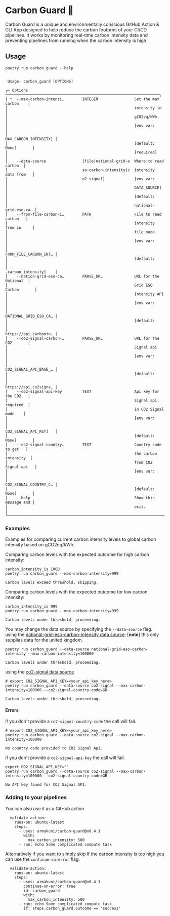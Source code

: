 # Carbon Guard 👮

Carbon Guard is a unique and environmentally conscious GitHub Action & CLI App
designed to help reduce the carbon footprint of your CI/CD pipelines. It
works by monitoring real-time carbon intensity data and preventing
pipelines from running when the carbon intensity is high.

## Usage

```shell,script(name="usage",expected_exit_code=0)
poetry run carbon_guard --help
```

``` ,verify(script_name="usage",stream=stdout)
                                                                                
 Usage: carbon_guard [OPTIONS]                                                  
                                                                                
╭─ Options ────────────────────────────────────────────────────────────────────╮
│ *  --max-carbon-intensi…        INTEGER                Set the max carbon    │
│                                                        intensity in          │
│                                                        gCO2eq/kWh.           │
│                                                        [env var:             │
│                                                        MAX_CARBON_INTENSITY] │
│                                                        [default: None]       │
│                                                        [required]            │
│    --data-source                [file|national-grid-e  Where to read carbon  │
│                                 so-carbon-intensity|c  intensity data from   │
│                                 o2-signal]             [env var:             │
│                                                        DATA_SOURCE]          │
│                                                        [default:             │
│                                                        national-grid-eso-ca… │
│    --from-file-carbon-i…        PATH                   File to read carbon   │
│                                                        intensity from in     │
│                                                        file mode             │
│                                                        [env var:             │
│                                                        FROM_FILE_CARBON_INT… │
│                                                        [default:             │
│                                                        .carbon_intensity]    │
│    --nation-grid-eso-ca…        PARSE_URL              URL for the National  │
│                                                        Grid ESO Carbon       │
│                                                        Intensity API         │
│                                                        [env var:             │
│                                                        NATIONAL_GRID_ESO_CA… │
│                                                        [default:             │
│                                                        https://api.carbonin… │
│    --co2-signal-carbon-…        PARSE_URL              URL for the CO2       │
│                                                        Signal api            │
│                                                        [env var:             │
│                                                        CO2_SIGNAL_API_BASE_… │
│                                                        [default:             │
│                                                        https://api.co2signa… │
│    --co2-signal-api-key         TEXT                   Api key for the CO2   │
│                                                        Signal api, required  │
│                                                        in CO2 Signal mode    │
│                                                        [env var:             │
│                                                        CO2_SIGNAL_API_KEY]   │
│                                                        [default: None]       │
│    --co2-signal-country…        TEXT                   Country code to get   │
│                                                        the carbon intensity  │
│                                                        from CO2 Signal api   │
│                                                        [env var:             │
│                                                        CO2_SIGNAL_COUNTRY_C… │
│                                                        [default: None]       │
│    --help                                              Show this message and │
│                                                        exit.                 │
╰──────────────────────────────────────────────────────────────────────────────╯

```

### Examples

Examples for comparing current carbon intensity levels to global carbon intensity
based on gCO2eq/kWh.

Comparing carbon levels with the expected outcome for high carbon intensity:

```shell,script(name="carbon_threshold_exceeded",  expected_exit_code=1)
carbon_intensity_is 1000
poetry run carbon_guard --max-carbon-intensity=999
```

``` ,verify(script_name="carbon_threshold_exceeded", stream=stdout)
Carbon levels exceed threshold, skipping.
```

Comparing carbon levels with the expected outcome for low carbon intensity:

```shell,script(name="carbon_threshold_ok",  expected_exit_code=0)
carbon_intensity_is 999
poetry run carbon_guard --max-carbon-intensity=999
```

``` ,verify(script_name="carbon_threshold_ok", stream=stdout)
Carbon levels under threshold, proceeding.
```

You may change the data source by specifying the `--data-source` flag.
using the [national-grid-eso-carbon-intensity data source](https://carbonintensity.org.uk/):
[**note**] this only supplies data for the united kingdom.

```shell,script(name="national_grid_eso_carbon_threshold_ok",  expected_exit_code=0)
poetry run carbon_guard --data-source national-grid-eso-carbon-intensity --max-carbon-intensity=100000
```

``` ,verify(script_name="national_grid_eso_carbon_threshold_ok", stream=stdout)
Carbon levels under threshold, proceeding.
```

using the [co2-signal data source](https://www.co2signal.com/)
```shell,script(name="co2-signal-carbon-threshold-ok",  expected_exit_code=0)
# export CO2_SIGNAL_API_KEY=<your_api_key_here>
poetry run carbon_guard --data-source co2-signal --max-carbon-intensity=100000 --co2-signal-country-code=GB
```

``` ,verify(script_name="co2-signal-carbon-threshold-ok", stream=stdout)
Carbon levels under threshold, proceeding.
```
#### Errors


if you don't provide a `co2-signal-country-code` the call will fail.
```shell,script(name="co2-signal-no-country-code-error",  expected_exit_code=1)
# export CO2_SIGNAL_API_KEY=<your_api_key_here>
poetry run carbon_guard --data-source co2-signal --max-carbon-intensity=100000
```

``` ,verify(script_name="co2-signal-no-country-code-error", stream=stdout)
No country code provided to CO2 Signal Api.
```

if you don't provide a `co2-signal-api-key` the call will fail.
```shell,script(name="co2-signal-no-api-key-error",  expected_exit_code=1)
export CO2_SIGNAL_API_KEY=""
poetry run carbon_guard --data-source co2-signal --max-carbon-intensity=100000 --co2-signal-country-code=GB
```

``` ,verify(script_name="co2-signal-no-api-key-error", stream=stdout)
No API key found for CO2 Signal API.
```

### Adding to your pipelines
You can also use it as a GitHub action

```yaml,skip()
  validate-action:
    runs-on: ubuntu-latest
    steps:
      - uses: armakuni/carbon-guard@v0.4.1
        with:
          max_carbon_intensity: 500
      - run: echo Some complicated compute task
```

Alternatively if you want to simply skip if the carbon intensity is too high you can use the `continue-on-error` flag.

```yaml,skip()
  validate-action:
    runs-on: ubuntu-latest
    steps:
      - uses: armakuni/carbon-guard@v0.4.1
        continue-on-error: true
        id: carbon_guard
        with:
          max_carbon_intensity: 500
      - run: echo Some complicated compute task
        if: steps.carbon_guard.outcome == 'success'
```
